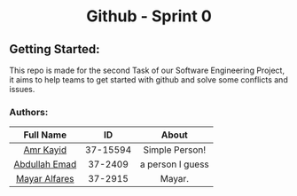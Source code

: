 <h1 align="center">  Github - Sprint 0 </h1>

## Getting Started:
This repo is made for the second Task of our Software Engineering Project, it aims to help teams to get started with github and solve some conflicts and issues.

### Authors:

Full Name                                                  |  ID                      | About
:---------------------------------------------------------:|:------------------------:|:---------:
[Amr Kayid](https://github.com/AmrMKayid)                  |  37-15594                | Simple Person!
[Abdullah Emad](https://github.com/abdullahemad12)         |  37-2409                 | a person I guess 
[Mayar Alfares](https://github.com/              )         |  37-2915                 | Mayar.

